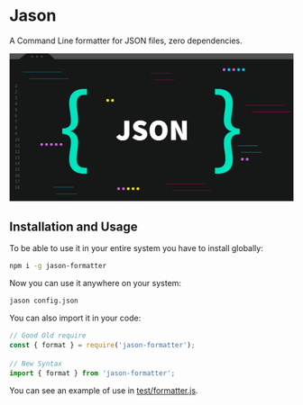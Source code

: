 # Jason

A Command Line formatter for JSON files, zero dependencies.

![Cover](./assets/cover.png)

## Installation and Usage

To be able to use it in your entire system you have to install globally:

```bash
npm i -g jason-formatter
```

Now you can use it anywhere on your system:

```bash
jason config.json
```

You can also import it in your code:

```javascript
// Good Old require
const { format } = require('jason-formatter');

// New Syntax
import { format } from 'jason-formatter';
```

You can see an example of use in [test/formatter.js](./tests/formater.js).
